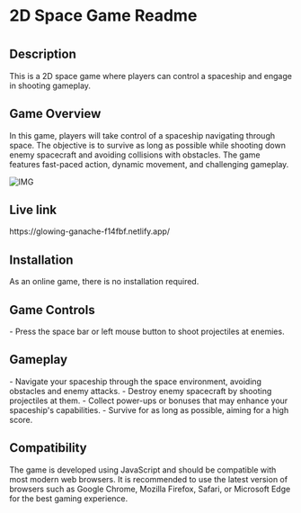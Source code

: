 <h1>2D Space Game Readme<h1>

  <h2>Description</h2>
<p>This is a 2D space game where players can control a spaceship and engage in shooting gameplay.</p>

<h2>Game Overview</h2>
<p>In this game, players will take control of a spaceship navigating through space. The objective is to survive as long as possible while shooting down enemy spacecraft and avoiding collisions with obstacles. The game features fast-paced action, dynamic movement, and challenging gameplay.</p>

![IMG](https://github.com/TanishqSiva/Future.WebNet/assets/127381848/5b02d70b-6d5a-4e20-982a-e346e1e67d0d)

<h2>Live link</h2> https://glowing-ganache-f14fbf.netlify.app/
<br>
<h2>Installation</h2>
As an online game, there is no installation required.

<h2>Game Controls</h2>
 - Press the space bar or left mouse button to shoot projectiles at enemies.

  <h2>Gameplay</h2>
- Navigate your spaceship through the space environment, avoiding obstacles and enemy attacks.
- Destroy enemy spacecraft by shooting projectiles at them.
- Collect power-ups or bonuses that may enhance your spaceship's capabilities.
- Survive for as long as possible, aiming for a high score.

  <h2>Compatibility</h2>
The game is developed using JavaScript and should be compatible with most modern web browsers. It is recommended to use the latest version of browsers such as Google Chrome, Mozilla Firefox, Safari, or Microsoft Edge for the best gaming experience.

